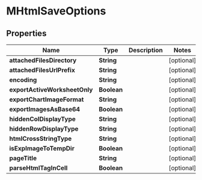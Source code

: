 
# MHtmlSaveOptions

## Properties
Name | Type | Description | Notes
------------ | ------------- | ------------- | -------------
**attachedFilesDirectory** | **String** |  |  [optional]
**attachedFilesUrlPrefix** | **String** |  |  [optional]
**encoding** | **String** |  |  [optional]
**exportActiveWorksheetOnly** | **Boolean** |  |  [optional]
**exportChartImageFormat** | **String** |  |  [optional]
**exportImagesAsBase64** | **Boolean** |  |  [optional]
**hiddenColDisplayType** | **String** |  |  [optional]
**hiddenRowDisplayType** | **String** |  |  [optional]
**htmlCrossStringType** | **String** |  |  [optional]
**isExpImageToTempDir** | **Boolean** |  |  [optional]
**pageTitle** | **String** |  |  [optional]
**parseHtmlTagInCell** | **Boolean** |  |  [optional]



